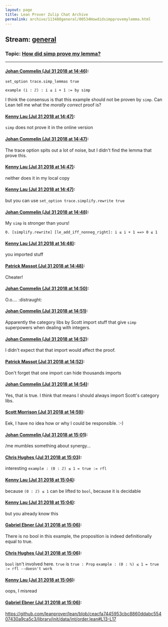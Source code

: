 ```yaml
---
layout: page
title: Lean Prover Zulip Chat Archive 
permalink: archive/113488general/00534Howdidsimpprovemylemma.html
---
```


## Stream: [general](index.html)
### Topic: [How did simp prove my lemma?](00534Howdidsimpprovemylemma.html)

---

#### [Johan Commelin (Jul 31 2018 at 14:46)](https://leanprover.zulipchat.com/#narrow/stream/113488-general/topic/How%20did%20simp%20prove%20my%20lemma%3F/near/130640952):
```lean
set_option trace.simp_lemmas true

example (i : ℤ) : i ≤ i + 1 := by simp
```
I think the consensus is that this example should not be proven by `simp`. Can Lean tell me what the *morally correct* proof is?

#### [Kenny Lau (Jul 31 2018 at 14:47)](https://leanprover.zulipchat.com/#narrow/stream/113488-general/topic/How%20did%20simp%20prove%20my%20lemma%3F/near/130640973):
`simp` does not prove it in the online version

#### [Johan Commelin (Jul 31 2018 at 14:47)](https://leanprover.zulipchat.com/#narrow/stream/113488-general/topic/How%20did%20simp%20prove%20my%20lemma%3F/near/130640979):
The trace option spits out a lot of noise, but I didn't find the lemma that prove this.

#### [Kenny Lau (Jul 31 2018 at 14:47)](https://leanprover.zulipchat.com/#narrow/stream/113488-general/topic/How%20did%20simp%20prove%20my%20lemma%3F/near/130640991):
neither does it in my local copy

#### [Kenny Lau (Jul 31 2018 at 14:47)](https://leanprover.zulipchat.com/#narrow/stream/113488-general/topic/How%20did%20simp%20prove%20my%20lemma%3F/near/130640993):
but you can use `set_option trace.simplify.rewrite true`

#### [Johan Commelin (Jul 31 2018 at 14:48)](https://leanprover.zulipchat.com/#narrow/stream/113488-general/topic/How%20did%20simp%20prove%20my%20lemma%3F/near/130641048):
My `simp` is stronger than yours!
```
0. [simplify.rewrite] [le_add_iff_nonneg_right]: i ≤ i + 1 ==> 0 ≤ 1
```

#### [Kenny Lau (Jul 31 2018 at 14:48)](https://leanprover.zulipchat.com/#narrow/stream/113488-general/topic/How%20did%20simp%20prove%20my%20lemma%3F/near/130641052):
you imported stuff

#### [Patrick Massot (Jul 31 2018 at 14:48)](https://leanprover.zulipchat.com/#narrow/stream/113488-general/topic/How%20did%20simp%20prove%20my%20lemma%3F/near/130641056):
Cheater!

#### [Johan Commelin (Jul 31 2018 at 14:50)](https://leanprover.zulipchat.com/#narrow/stream/113488-general/topic/How%20did%20simp%20prove%20my%20lemma%3F/near/130641165):
O.o.... :distraught:

#### [Johan Commelin (Jul 31 2018 at 14:51)](https://leanprover.zulipchat.com/#narrow/stream/113488-general/topic/How%20did%20simp%20prove%20my%20lemma%3F/near/130641187):
Apparently the category libs by Scott import stuff that give `simp` superpowers when dealing with integers.

#### [Johan Commelin (Jul 31 2018 at 14:52)](https://leanprover.zulipchat.com/#narrow/stream/113488-general/topic/How%20did%20simp%20prove%20my%20lemma%3F/near/130641248):
I didn't expect that that import would affect the proof.

#### [Patrick Massot (Jul 31 2018 at 14:52)](https://leanprover.zulipchat.com/#narrow/stream/113488-general/topic/How%20did%20simp%20prove%20my%20lemma%3F/near/130641265):
Don't forget that one import can hide thousands imports

#### [Johan Commelin (Jul 31 2018 at 14:54)](https://leanprover.zulipchat.com/#narrow/stream/113488-general/topic/How%20did%20simp%20prove%20my%20lemma%3F/near/130641352):
Yes, that is true. I think that means I should always import Scott's category libs.

#### [Scott Morrison (Jul 31 2018 at 14:59)](https://leanprover.zulipchat.com/#narrow/stream/113488-general/topic/How%20did%20simp%20prove%20my%20lemma%3F/near/130641543):
Eek, I have no idea how or why I could be responsible. :-)

#### [Johan Commelin (Jul 31 2018 at 15:01)](https://leanprover.zulipchat.com/#narrow/stream/113488-general/topic/How%20did%20simp%20prove%20my%20lemma%3F/near/130641639):
/me mumbles something about synergy...

#### [Chris Hughes (Jul 31 2018 at 15:03)](https://leanprover.zulipchat.com/#narrow/stream/113488-general/topic/How%20did%20simp%20prove%20my%20lemma%3F/near/130641738):
interesting
`example : (0 : ℤ) ≤ 1 = true := rfl`

#### [Kenny Lau (Jul 31 2018 at 15:04)](https://leanprover.zulipchat.com/#narrow/stream/113488-general/topic/How%20did%20simp%20prove%20my%20lemma%3F/near/130641790):
because `(0 : ℤ) ≤ 1` can be lifted to `bool`, because it is decidable

#### [Kenny Lau (Jul 31 2018 at 15:04)](https://leanprover.zulipchat.com/#narrow/stream/113488-general/topic/How%20did%20simp%20prove%20my%20lemma%3F/near/130641797):
but you already know this

#### [Gabriel Ebner (Jul 31 2018 at 15:06)](https://leanprover.zulipchat.com/#narrow/stream/113488-general/topic/How%20did%20simp%20prove%20my%20lemma%3F/near/130641839):
There is no bool in this example, the proposition is indeed definitionally equal to true.

#### [Chris Hughes (Jul 31 2018 at 15:06)](https://leanprover.zulipchat.com/#narrow/stream/113488-general/topic/How%20did%20simp%20prove%20my%20lemma%3F/near/130641857):
`bool` isn't involved here. `true` is `true : Prop`
`example : (0 : ℕ) ≤ 1 = true := rfl --doesn't work`

#### [Kenny Lau (Jul 31 2018 at 15:06)](https://leanprover.zulipchat.com/#narrow/stream/113488-general/topic/How%20did%20simp%20prove%20my%20lemma%3F/near/130641891):
oops, I misread

#### [Gabriel Ebner (Jul 31 2018 at 15:06)](https://leanprover.zulipchat.com/#narrow/stream/113488-general/topic/How%20did%20simp%20prove%20my%20lemma%3F/near/130641897):
https://github.com/leanprover/lean/blob/ceacfa7445953cbc8860ddabc55407430a9ca5c3/library/init/data/int/order.lean#L13-L17

